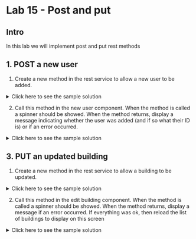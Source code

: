 # Lab 15 - Post and put

## Intro

In this lab we will implement post and put rest methods

## 1. POST a new user

1. Create a new method in the rest service to allow a new user to be added.

<details>
<summary>
Click here to see the sample solution
</summary>

```
  addUser(user: {firstname: string, surname: string}) : Observable<{id: number, firstname: string, surname: string}> {
    return this.httpClient.post<{id: number, firstname: string, surname: string}>(`${this.serverUrl}/api/user`, user);
  }
```
</details>

2. Call this method in the new user component. When the method is called a spinner should be showed. When the method returns, display a message indicating whether the user was added (and if so what their ID is) or if an error occurred.

<details>
<summary>
Click here to see the sample solution
</summary>
```
export class NewUserComponent {

  constructor(private restService: RestService) { }

  firstname: string = '';
  surname: string = '';

  saving: boolean = false;
  message: string = '';

  onSubmit() {
    this.saving = true; 
    this.restService.addUser({ firstname: this.firstname, surname: this.surname }).subscribe({
      next: (response) => {
        this.message = 'User added successfully with id :' + response.id;
        this.saving = false;
      },
      error: (error) => {
        this.message = 'Error adding user: ' + error.message;
        this.saving = false;
      }
    });
  }

}
```

```
<h2>New User</h2>

<app-spinner *ngIf="saving"></app-spinner>

<form (submit)="onSubmit()">
    <label for="firstname">First name:</label>
    <input id="firstname" name="firstname" type="text" [(ngModel)]="firstname" required />

    <label for="surname">Surname:</label>
    <input id="surname" name="surname" type="text" [(ngModel)]="surname" required />

    <button type="submit">Add User</button> 
</form>

<p *ngIf="message">{{ message }}</p>
```
</details>

## 3. PUT an updated building

1. Create a new method in the rest service to allow a building to be updated.

<details>
<summary>
Click here to see the sample solution
</summary>

```
  editBuilding(building : Building) : Observable<Building> {
    return this.httpClient.put<Building>(`${this.serverUrl}/api/building/${building.id}`, building);
  }
```
</details>

2. Call this method in the edit building component. When the method is called a spinner should be showed. When the method returns, display a message if an error occurred. If everything was ok, then reload the list of buildings to display on this screen

<details>
<summary>
Click here to see the sample solution
</summary>

```
import { Component, OnInit, signal } from '@angular/core';
import { RestService } from '../rest.service';
import { Building } from '../data/Building';
import { NgFor, NgIf } from '@angular/common';
import { FormControl, FormGroup, ReactiveFormsModule } from '@angular/forms';
import { SpinnerComponent } from '../spinner/spinner.component';

@Component({
  selector: 'app-edit-building',
  standalone: true,
  imports: [NgFor, NgIf, ReactiveFormsModule, SpinnerComponent],
  templateUrl: './edit-building.component.html',
  styleUrl: './edit-building.component.css'
})
export class EditBuildingComponent implements OnInit {

  buildings = signal<Building[]>([]);

  saving : boolean = false;
  message : string = "";

  constructor(private restService : RestService) { }

  selectedBuildingId : number | null = null;

  editForm = new FormGroup({
    id: new FormControl('id'),
    name: new FormControl('name'),
  })

  ngOnInit(): void {
    this.restService.getBuildings().subscribe(data => {
      this.buildings.set(data);
    });
  }

  handleClick(id :number) {
    this.selectedBuildingId = id;
    this.editForm.patchValue({
      id: "" + id,
      name: this.buildings().find(b => b.id === id)?.name
    })
  }

  onSubmit() {
    this.saving = true;
    const buildingToUpdate : Building = {
      id: +(this.editForm.value.id || 0),
      name: this.editForm.value.name || ""
    }

    this.restService.editBuilding(buildingToUpdate).subscribe({
      next: (response) => {
        console.log(response);
        this.message = '';
        this.restService.getBuildings().subscribe(data => {
          this.buildings.set(data);
          this.saving = false;
        });
        
      },
      error: (error) => {
        this.message = 'Error updating building: ' + error.message;
        this.saving = false;
      }
    });
  }

}
```

```
<h2>Select the building to edit</h2>
<ul>
    <li *ngFor="let building of buildings()">
        {{ building.name }} <button (click)="handleClick(building.id)"  >edit</button>
    </li>
</ul>

<form *ngIf="selectedBuildingId" [formGroup]="editForm" (submit)="onSubmit()">
    
    <input type="hidden" id="id" name="id" formControlName="id" />

    <label>
        Name:
        <input id="name" name="name" formControlName="name"/>
    </label>
    
    <button>Save Changes</button>

</form>
<app-spinner *ngIf="saving"></app-spinner>
```
</details>


